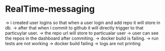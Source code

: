 # RealTime-messaging
-> i created user logins so that when a user login and add repo it will store in db.
-> after that when i commit to github it will directly trigger to that particuylar user.
-> the repo url will store to particualar user
-> user can see the repos in the dashboard after commiting.
-> docker build is failing.
-> run tests are not working
-> docker build failing
-> logs are not printing
